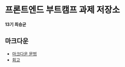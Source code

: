 # 프론트엔드 부트캠프 과제 저장소

**13기 최승균**

## 마크다운

- [마크다운 문법](./src/md/markdown.md)
- [회고](./src/md/retrospect.md)

